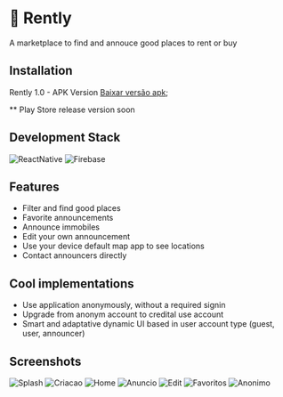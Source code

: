 
# 🏡 Rently

A marketplace to find and annouce good places to rent or buy 


## Installation
Rently 1.0 - APK Version
[Baixar versão apk](https://encurtador.com.br/ioAY0);

** Play Store release version soon

## Development Stack

![ReactNative](https://img.shields.io/static/v1?label=APP&message=React-Native&color=61DAFB&style=for-the-badge&logo=react)
![Firebase](https://img.shields.io/static/v1?label=Backend&message=Firebase&color=ffc400&style=for-the-badge&logo=firebase)


## Features

- Filter and find good places
- Favorite announcements
- Announce immobiles
- Edit your own announcement
- Use your device default map app to see locations
- Contact announcers directly 

## Cool implementations

- Use application anonymously, without a required signin
- Upgrade from anonym account to credital use account
- Smart and adaptative dynamic UI based in user account type (guest, user, announcer)


## Screenshots

![Splash](https://i.imgur.com/u1I15oV.png)
![Criacao](https://i.imgur.com/YybIRsa.png)
![Home](https://i.imgur.com/ci0oRMr.png)
![Anuncio](https://i.imgur.com/FgNdMGP.png)
![Edit](https://i.imgur.com/NLOQZyD.png)
![Favoritos](https://i.imgur.com/vLT9sSP.png)
![Anonimo](https://i.imgur.com/3lkYJKg.png)
    
